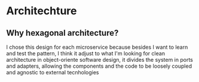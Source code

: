 # Architechture

## Why hexagonal architecture?
I chose this design for each microservice because besides I want to learn and test the pattern, I think it adjust to what I'm looking for clean architecture in object-oriente software design, it divides the system in ports and adapters, allowing the components and the code to be loosely coupled and agnostic to external tecnhologies
